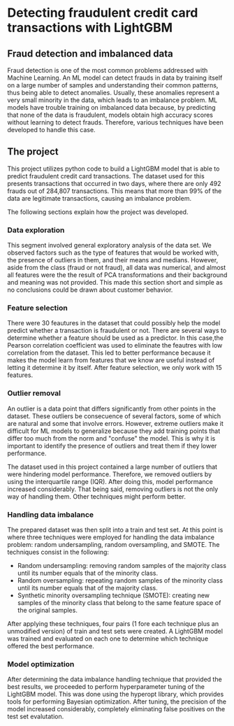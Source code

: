 # Detecting fraudulent credit card transactions with LightGBM

## Fraud detection and imbalanced data
Fraud detection is one of the most common problems addressed with Machine Learning. An ML model can detect frauds in data by training itself on a large number
of samples and understanding their common patterns, thus being able to detect anomalies. Usually, these anomalies represent a very small minority in the data,
which leads to an imbalance problem. ML models have trouble training on imbalanced data because, by predicting that none
of the data is fraudulent, models obtain high accuracy scores without learning to detect frauds. Therefore, various techniques have been developed to handle
this case.

## The project

This project utilizes python code to build a LightGBM model that is able to predict fraudulent credit card transactions. The dataset used for this 
presents transactions that occurred in two days, where there are only 492 frauds out of 284,807 transactions. This means that more than 99% of the
data are legitimate transactions, causing an imbalance problem.

The following sections explain how the project was developed.

### Data exploration

This segment involved general exploratory analysis of the data set. We observed factors such as the type of features that would be worked with, the presence of outliers
in them, and their means and medians. However, aside from the class (fraud or not fraud), all data was numerical, and almost all features were the the result of 
PCA transformations and their background and meaning was not provided. This made this section short and simple as no conclusions could be drawn about customer behavior.

### Feature selection

There were 30 feautures in the dataset that could possibly help the model predict whether a transaction is fraudulent or not. There are several ways to determine whether a
feature should be used as a predictor. In this case,the Pearson correlation coefficient was used to eliminate the feautres with low correlation from the dataset. This led
to better performance because it makes the model learn from features that we know are useful instead of letting it determine it by itself. After feature selection, we only work
with 15 features.

### Outlier removal

An outlier is a data point that differs significantly from other points in the dataset. These outliers be consecuence of several factors, some of which are natural and some that
involve errors. However, extreme outliers make it difficult for ML models to generalize because they add training points that differ too much from the norm and "confuse" the model.
This is why it is important to identify the presence of outliers and treat them if they lower performance.

The dataset used in this project contained a large number of outliers that were hindering model performance. Therefore, we removed outliers by using the interquartile range (IQR).
After doing this, model performance increased considerably. That being said, removing outliers is not the only way of handling them. Other techniques might perform better.

### Handling data imbalance

The prepared dataset was then split into a train and test set. At this point is where three techniques were employed for handling the data imbalance problem: random undersampling,
random oversampling, and SMOTE. The techniques consist in the following:

* Random undersampling: removing random samples of the majority class until its number equals that of the minority class.
* Random oversampling: repeating random samples of the minority class until its number equals that of the majority class.
* Synthetic minority oversampling technique (SMOTE): creating new samples of the minority class that belong to the same feature space of the original samples.

After applying these techniques, four pairs (1 fore each technique plus an unmodified version) of train and test sets were created. A LightGBM model was trained and evaluated on
each one to determine which technique offered the best performance.

### Model optimization

After determining the data imbalance handling technique that provided the best results, we proceeded to perform hyperparameter tuning of the LightGBM model. This was done using
the hyperopt library, which provides tools for performing Bayesian optimization. After tuning, the precision of the model increased considerably, completely eliminating false 
positives on the test set evalutation.
